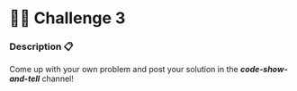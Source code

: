 # 👨‍💻 Challenge 3

### Description 📋

Come up with your own problem and post your solution in the _**code-show-and-tell**_ channel!

